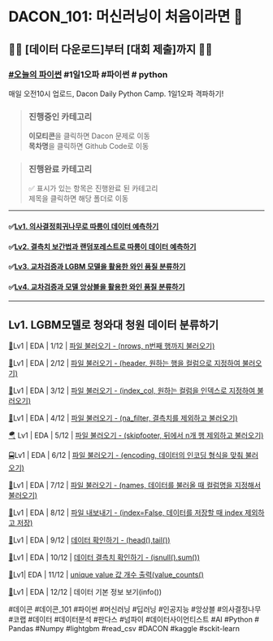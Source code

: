 # DACON_101: 머신러닝이 처음이라면 🤔
## 🏃‍♀️ [데이터 다운로드]부터 ️[대회 제출]까지 🏃‍♂

### [#오늘의 파이썬](https://dacon.io/competitions/open/235698/overview/description) #1일1오파 #파이썬 # python
매일 오전10시 업로드, Dacon Daily Python Camp. 1일1오파 격파하기!   



> ### **진행중인 카테고리**
> **이모티콘**을 클릭하면 Dacon 문제로 이동   
> **목차명**을 클릭하면 Github Code로 이동


> ### **진행완료 카테고리**
> ✅ 표시가 있는 항목은 진행완료 된 카테고리   
> 제목을 클릭하면 해당 폴더로 이동



***



#### ✅[Lv1. 의사결정회귀나무로 따릉이 데이터 예측하기](https://github.com/xoyeon/Dacon-Daily-Python-Camp/tree/main/Lv1.%20%EC%9D%98%EC%82%AC%EA%B2%B0%EC%A0%95%ED%9A%8C%EA%B7%80%EB%82%98%EB%AC%B4%EB%A1%9C%20%EB%94%B0%EB%A6%89%EC%9D%B4%20%EB%8D%B0%EC%9D%B4%ED%84%B0%20%EC%98%88%EC%B8%A1%ED%95%98%EA%B8%B0)


#### ✅[Lv2. 결측치 보간법과 랜덤포레스트로 따릉이 데이터 예측하기](https://github.com/xoyeon/Dacon-Daily-Python-Camp/tree/main/Lv2.%20%EA%B2%B0%EC%B8%A1%EC%B9%98%20%EB%B3%B4%EA%B0%84%EB%B2%95%EA%B3%BC%20%EB%9E%9C%EB%8D%A4%ED%8F%AC%EB%A0%88%EC%8A%A4%ED%8A%B8%EB%A1%9C%20%EB%94%B0%EB%A6%89%EC%9D%B4%20%EB%8D%B0%EC%9D%B4%ED%84%B0%20%EC%98%88%EC%B8%A1%ED%95%98%EA%B8%B0)


#### ✅[Lv3. 교차검증과 LGBM 모델을 활용한 와인 품질 분류하기](https://github.com/xoyeon/Dacon-Daily-Python-Camp/tree/main/Lv3.%20%EA%B5%90%EC%B0%A8%EA%B2%80%EC%A6%9D%EA%B3%BC%20LGBM%20%EB%AA%A8%EB%8D%B8%EC%9D%84%20%ED%99%9C%EC%9A%A9%ED%95%9C%20%EC%99%80%EC%9D%B8%20%ED%92%88%EC%A7%88%20%EB%B6%84%EB%A5%98%ED%95%98%EA%B8%B0)


#### ✅[Lv4. 교차검증과 모델 앙상블을 활용한 와인 품질 분류하기](https://github.com/xoyeon/Dacon-Daily-Python-Camp/tree/main/Lv4.%20%EA%B5%90%EC%B0%A8%EA%B2%80%EC%A6%9D%EA%B3%BC%20%EB%AA%A8%EB%8D%B8%20%EC%95%99%EC%83%81%EB%B8%94%EC%9D%84%20%ED%99%9C%EC%9A%A9%ED%95%9C%20%EC%99%80%EC%9D%B8%20%ED%92%88%EC%A7%88%20%EB%B6%84%EB%A5%98%ED%95%98%EA%B8%B0)



***


## Lv1. LGBM모델로 청와대 청원 데이터 분류하기


[💫](https://dacon.io/competitions/open/235698/talkboard/404389?page=1&dtype=recent)Lv1 | EDA  | 1/12 | [파일 불러오기 - (nrows, n번째 행까지 불러오기)](Lv1_EDA_1_12_데이터불러오기_(1)_.ipynb)

[🚗](https://dacon.io/competitions/open/235698/talkboard/404396?page=1&dtype=recent)Lv1 | EDA | 2/12 | [파일 불러오기 - (header, 원하는 행을 컬럼으로 지정하여 불러오기)](Lv1_EDA_2_12_데이터불러오기_(2).ipynb)

[🚓](https://dacon.io/competitions/open/235698/talkboard/404397?page=1&dtype=recent)Lv1 | EDA | 3/12 | [파일 불러오기 - (index_col, 원하는 컬럼을 인덱스로 지정하여 불러오기)](Lv1_EDA_3_12_데이터불러오기(read)_(3).ipynb)

[🚕](https://dacon.io/competitions/open/235698/talkboard/404398?page=1&dtype=recent)Lv1 | EDA | 4/12 | [파일 불러오기 - (na_filter, 결측치를 제외하고 불러오기)](Lv1_EDA_4_12_데이터불러오기_(4)_.ipynb)

[🪂](https://dacon.io/competitions/open/235698/talkboard/404429?page=1&dtype=recent) Lv1 | EDA | 5/12 | [파일 불러오기 - (skipfooter, 뒤에서 n개 행 제외하고 불러오기)](Lv1_EDA_5_12_데이터불러오기_(5)_.ipynb)

[🚍](https://dacon.io/competitions/open/235698/talkboard/404431?page=1&dtype=recent)Lv1 | EDA | 6/12 | [파일 불러오기 - (encoding, 데이터의 인코딩 형식을 맞춰 불러오기)](Lv1_EDA_6_12_데이터불러오기_(6)_.ipynb)

[🚆](https://dacon.io/competitions/open/235698/talkboard/404463?page=1&dtype=recent&ptype)Lv1 | EDA | 7/12 | [파일 불러오기 - (names, 데이터를 불러올 때 컬럼명을 지정해서 불러오기)](Lv1_EDA_7_12_데이터불러오기_(7)_.ipynb)

[🍈](https://dacon.io/competitions/open/235698/talkboard/404464?page=1&dtype=recent)Lv1 | EDA | 8/12 | [파일 내보내기 - (index=False, 데이터를 저장할 때 index 제외하고 저장)](Lv1_EDA_8_12_데이터불러오기_(8)_.ipynb)

[🍉](https://dacon.io/competitions/open/235698/talkboard/404465?page=1&dtype=recent&ptype)Lv1 | EDA | 9/12 | [데이터 확인하기 - (head(),tail())](Lv1_EDA_9_12_데이터불러오기_(9)_.ipynb)

[🍊](https://dacon.io/competitions/open/235698/talkboard/404470?page=1&dtype=recent&ptype)Lv1 | EDA | 10/12 | [데이터 결측치 확인하기 - (isnull().sum())](Lv1_EDA_10_12_데이터_결측치_확인하기_.ipynb)

[🍋](https://dacon.io/competitions/open/235698/talkboard/404479)Lv1| EDA | 11/12 | [unique value 값 개수 출력(value_counts()](Lv1_EDA_11_12_value_counts_.ipynb)

[🍌](https://dacon.io/competitions/open/235698/talkboard/404480?page=1&dtype=recent&ptype)Lv1 | EDA | 12/12 | 데이터 기본 정보 보기(info())





#데이콘 #데이콘_101 #파이썬 #머신러닝 #딥러닝 #인공지능 #앙상블 #의사결정나무 #코랩 #데이터 #데이터분석 #판다스 #넘파이 #데이터사이언티스트 #AI #Python # Pandas #Numpy #lightgbm #read_csv #DACON #kaggle #sckit-learn
